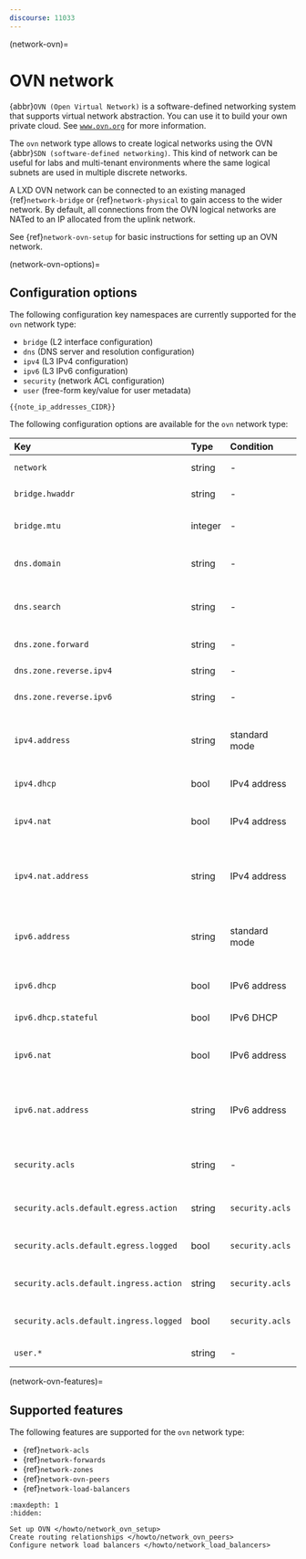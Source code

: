 ```yaml
---
discourse: 11033
---
```


(network-ovn)=
# OVN network

<!-- Include start OVN intro -->
{abbr}`OVN (Open Virtual Network)` is a software-defined networking system that supports virtual network abstraction.
You can use it to build your own private cloud.
See [`www.ovn.org`](https://www.ovn.org/) for more information.
<!-- Include end OVN intro -->

The `ovn` network type allows to create logical networks using the OVN {abbr}`SDN (software-defined networking)`.
This kind of network can be useful for labs and multi-tenant environments where the same logical subnets are used in multiple discrete networks.

A LXD OVN network can be connected to an existing managed {ref}`network-bridge` or {ref}`network-physical` to gain access to the wider network.
By default, all connections from the OVN logical networks are NATed to an IP allocated from the uplink network.

See {ref}`network-ovn-setup` for basic instructions for setting up an OVN network.

(network-ovn-options)=
## Configuration options

The following configuration key namespaces are currently supported for the `ovn` network type:

 - `bridge` (L2 interface configuration)
 - `dns` (DNS server and resolution configuration)
 - `ipv4` (L3 IPv4 configuration)
 - `ipv6` (L3 IPv6 configuration)
 - `security` (network ACL configuration)
 - `user` (free-form key/value for user metadata)

```{note}
{{note_ip_addresses_CIDR}}
```

The following configuration options are available for the `ovn` network type:

Key                                  | Type      | Condition             | Default                   | Description
:--                                  | :--       | :--                   | :--                       | :--
`network`                            | string    | -                     | -                         | Uplink network to use for external network access
`bridge.hwaddr`                      | string    | -                     | -                         | MAC address for the bridge
`bridge.mtu`                         | integer   | -                     | `1442`                    | Bridge MTU (default allows host to host Geneve tunnels)
`dns.domain`                         | string    | -                     | `lxd`                     | Domain to advertise to DHCP clients and use for DNS resolution
`dns.search`                         | string    | -                     | -                         | Full comma-separated domain search list, defaulting to `dns.domain` value
`dns.zone.forward`                   | string    | -                     | -                         | DNS zone name for forward DNS records
`dns.zone.reverse.ipv4`              | string    | -                     | -                         | DNS zone name for IPv4 reverse DNS records
`dns.zone.reverse.ipv6`              | string    | -                     | -                         | DNS zone name for IPv6 reverse DNS records
`ipv4.address`                       | string    | standard mode         | `auto` (on create only)   | IPv4 address for the bridge (use `none` to turn off IPv4 or `auto` to generate a new random unused subnet) (CIDR)
`ipv4.dhcp`                          | bool      | IPv4 address          | `true`                    | Whether to allocate addresses using DHCP
`ipv4.nat`                           | bool      | IPv4 address          | `false`                   | Whether to NAT (defaults to `true` if unset and a random `ipv4.address` is generated)
`ipv4.nat.address`                   | string    | IPv4 address          | -                         | The source address used for outbound traffic from the network (requires uplink `ovn.ingress_mode=routed`)
`ipv6.address`                       | string    | standard mode         | `auto` (on create only)   | IPv6 address for the bridge (use `none` to turn off IPv6 or `auto` to generate a new random unused subnet) (CIDR)
`ipv6.dhcp`                          | bool      | IPv6 address          | `true`                    | Whether to provide additional network configuration over DHCP
`ipv6.dhcp.stateful`                 | bool      | IPv6 DHCP             | `false`                   | Whether to allocate addresses using DHCP
`ipv6.nat`                           | bool      | IPv6 address          | `false`                   | Whether to NAT (defaults to `true` if unset and a random `ipv6.address` is generated)
`ipv6.nat.address`                   | string    | IPv6 address          | -                         | The source address used for outbound traffic from the network (requires uplink `ovn.ingress_mode=routed`)
`security.acls`                      | string    | -                     | -                         | Comma-separated list of Network ACLs to apply to NICs connected to this network
`security.acls.default.egress.action`| string    | `security.acls`       | `reject`                  | Action to use for egress traffic that doesn't match any ACL rule
`security.acls.default.egress.logged`| bool      | `security.acls`       | `false`                   | Whether to log egress traffic that doesn't match any ACL rule
`security.acls.default.ingress.action` | string  | `security.acls`       | `reject`                  | Action to use for ingress traffic that doesn't match any ACL rule
`security.acls.default.ingress.logged` | bool    | `security.acls`       | `false`                   | Whether to log ingress traffic that doesn't match any ACL rule
`user.*`                             | string    | -                     | -                         | User-provided free-form key/value pairs

(network-ovn-features)=
## Supported features

The following features are supported for the `ovn` network type:

- {ref}`network-acls`
- {ref}`network-forwards`
- {ref}`network-zones`
- {ref}`network-ovn-peers`
- {ref}`network-load-balancers`

```{toctree}
:maxdepth: 1
:hidden:

Set up OVN </howto/network_ovn_setup>
Create routing relationships </howto/network_ovn_peers>
Configure network load balancers </howto/network_load_balancers>
```
